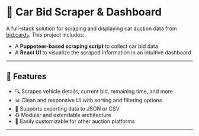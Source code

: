 # 🚗 Car Bid Scraper & Dashboard

A full-stack solution for scraping and displaying car auction data from [bid.cards](https://bid.cards). This project includes:

-   A **Puppeteer-based scraping script** to collect car bid data
-   A **React UI** to visualize the scraped information in an intuitive dashboard

---

## 🧩 Features

-   🔍 Scrapes vehicle details, current bid, remaining time, and more
-   📊 Clean and responsive UI with sorting and filtering options
-   💾 Supports exporting data to JSON or CSV
-   ♻️ Modular and extendable architecture
-   🧪 Easily customizable for other auction platforms

---
